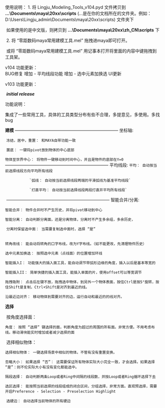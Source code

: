 使用说明：
	1. 将 Lingju_Modeling_Tools_v104.pyd  文件拷贝到   **...\Documents\maya\20xx\scripts**   (...是在你的文档所在的文件夹。例如：D:\Users\Lingju_admin\Documents\maya\20xx\scripts\)  文件夹下

​		如果使用的是中文版，则拷贝到 **...\Documents\maya\20xx\zh_CN\scripts** 下



​	2. 将  “零距数码maya常用建模工具.mel”  拖拽进maya即可打开。

​		或将  “零距数码maya常用建模工具.mel”  用记事本打开将里面的内容中键拖拽到工具架。


v104 功能更新：	
	BUG修复
 	增加 - 平均线段功能
  	增加 - 选中元素加换选
  	UI更新


v103 功能更新：

​	***initial release***



功能说明：

​	集成了一些常用工具，具体的工具类型分布有些不合理，多提意见，多使用。多找bug

**建模**
	   ———————————————————————— 坐标轴:

​		       `冻结，居中，重置： 和MAYA自带功能一致`

​		       `置底： 一键将pivot放到物体的中心底部`

​		       `物体至世界中心： 将物件一键移动到时间中心，并且是物件的底部在Y=0` 
	   ———————————————————————— 平均线段:
		       `平均： 自动按当前选择线段方向平均所有线段`
	 
	 	       `弧线： 自动按当前选择线段两端的平滑弧线为基准平均线段`

	 	       `打直平均： 自动按当前选择线段两段打直并平均所有线段`

​	   ———————————————————————— 智能合并/分离:

​		       `智能合并： 物件合并时不产生历史，并将pivot移动到中心`

​		       `智能分离： 自动判断分离面，还是分离物体，分离时不产生多余组，多余历史，`

​    		       `分离时保留选中面： 当需要复制选中面时，选择 “是”`

​		
​		       `转角改线： 能自动将转角的口字布线，改为Y字布线。（如不能更改，先清理物件历史）`

​		       `选中元素加换选： 按照选中元素（点线面）的位置增加环线`

​		       `智能插入I： 功能强大的插入面工具，能自动调节带弧形边缘的角度，插入以后是基本等宽的 `

​		       `智能插入II： 简单快捷的插入面工具，能插入单面的片，使用offset可以等宽调节 `

​		       `拖拽吸附： 点击后左键不放，拖拽选中物体，到另外一个物体表面，按住Ctrl是按5°旋转，按住Shift是复制，Ctrl+Shift是对齐到最近的线。`

​		       `沿最近边对齐： 移动物体到需要对齐的边，运行自动和最近的的线对齐。`



**选择**


​	        按角度选择面：

​				`角度： 按照 “选择” 键选择的面，判断角度为超过的周围的所有面。非常方便。不用考虑布线。移动滑块能实时增加或者减少选择的面`

​		选择相似物体：

​				`选择相似物体： 一键选择场景中相似的物体。不管有没有重置变换。`

​				`忽略大小： 如果选择 “否”： 这需要保证所有物体实际大小完全一致，才会选择。如果选择 “是”：则不伦实际大小有没有变化都能选中。`



​		       `隔段选择： 自动判断两条Loop或者Ring中间隔的线段数，并按Loop或者Ring循环选择下去`

​		       `选区选择： 能按照当前选择的线段组成的闭合区间，分组选择，非常方面。直观预选择，需要开启Preference - Selection - Preselection Highlight`

​		       `选硬边： 自动选择当前物体的所有硬边`



